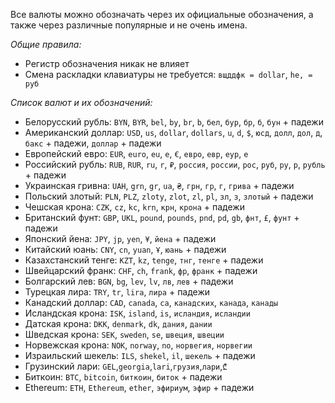 Все валюты можно обозначать через их официальные обозначения, а также через различные популярные и не очень имена.

*Общие правила:*
- Регистр обозначения никак не влияет
- Смена раскладки клавиатуры не требуется: `вщддфк = dollar`, `he, = руб`

*Список валют и их обозначений:*
- Белорусский рубль:
`BYN`, `BYR`, `bel`, `by`, `br`, `b`, `бел`, `бур`, `бр`, `б`, `бун` + падежи
- Американский доллар:
`USD`, `us`, `dollar`, `dollars`, `u`, `d`, `$`, `юсд`, `долл`, `дол`, `д`, `бакс` + падежи, `доллар` + падежи
- Европейский евро:
`EUR`, `euro`, `eu`, `e`, `€`, `евро`, `евр`, `еур`, `е`
- Российский рубль:
`RUB`, `RUR`, `ru`, `r`, `₽`, `россия`, `россии`, `рос`, `руб`, `ру`, `р`, `рубль` + падежи
- Украинская гривна:
`UAH`, `grn`, `gr`, `ua`, `₴`, `грн`, `гр`, `г`, `грива` + падежи
- Польский злотый:
`PLN`, `PLZ`, `zloty`, `zlot`, `zl`, `pl`, `зл`, `з`, `злотый` + падежи
- Чешская крона:
`CZK`, `cz`, `kc`, `krn`, `крн`, `крона` + падежи
- Британский фунт:
`GBP`, `UKL`, `pound`, `pounds`, `pnd`, `pd`, `gb`, `фнт`, `£`, `фунт` + падежи
- Японский йена:
`JPY`, `jp`, `yen`, `¥`, `йена` + падежи
- Китайский юань:
`CNY`, `cn`, `yuan`, `Ұ`, `юань` + падежи
- Казахстанский тенге:
`KZT`, `kz`, `tenge`, `тнг`, `тенге` + падежи
- Швейцарский франк:
`CHF`, `ch`, `frank`, `фр`, `франк` + падежи
- Болгарский лев:
`BGN`, `bg`, `lev`, `lv`, `лв`, `лев` + падежи
- Турецкая лира:
`TRY`, `tr`, `lira`, `лира` + падежи
- Канадский доллар:
`CAD`, `canada`, `ca`, `канадских`, `канада`, `канады`
- Исландская крона:
`ISK`, `island`, `is`, `исландия`, `исландии`
- Датская крона: 
`DKK`, `denmark`, `dk`, `дания`, `дании`
- Шведская крона: 
`SEK`, `sweden`, `se`, `швеция`, `швеции`
- Норвежская крона:
`NOK`, `norway`, `no`, `норвегия`, `норвегии`
- Израильский шекель:
`ILS`, `shekel`, `il`, `шекель` + падежи
- Грузинский лари:
`GEL`,`georgia`,`lari`,`грузия`,`лари`,`₾`
- Биткоин:
`BTC`, `bitcoin`, `биткоин`, `биток` + падежи
- Ethereum:
`ETH`, `Ethereum`, `ether`, `эфириум`, `эфир` + падежи